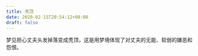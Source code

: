 ```yaml
---
title: 秃顶
date: 2020-02-15T20:54:12+08:00
draft: false
---
```


梦见担心丈夫头发掉落变成秃顶，这是用梦境体现了对丈夫的无能、软弱的嫌恶和怨恨。

